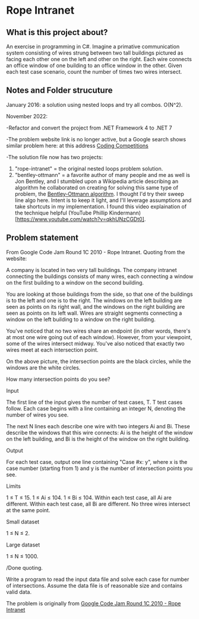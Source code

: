 # Rope Intranet

## What is this project about?

An exercise in programming in C#.  Imagine a primative communication system consisting of wires strung
between two tall buildings pictured as facing each other one on the left and other on the right.
Each wire connects an office window of one building
to an office window in the other.  Given each test case scenario, count the
number of times two wires intersect.

## Notes and Folder strucuture

January 2016: a solution using nested loops and try all combos.  O(N^2).

November 2022:

-Refactor and convert the project from .NET Framework 4 to .NET 7

-The problem website link is no longer active, but a Google search shows similar problem here:
at this address [Coding Competitions](https://codingcompetitions.withgoogle.com/codejam/round/0000000000432ccd/000000000043315a)

-The solution file now has two projects:
1.  "rope-intranet" = the original nested loops problem solution.
2.  "bentley-ottmann" = a favorite author of many people and me as well is Jon Bentley, and I stumbled upon a
Wikipedia article describing an algorithm he collaborated on creating for solving this same type of problem,
the [Bentley-Ottmann algorithm](https://en.wikipedia.org/wiki/Bentley%E2%80%93Ottmann_algorithm).
I thought I'd try their sweep line algo here.  Intent is to keep it light, and I'll leverage
assumptions and take shortcuts in my implementation.
I found this video explaination of the technique helpful
(YouTube Phillip Kindermann)[https://www.youtube.com/watch?v=qkhUNzCGDt0].

## Problem statement

From Google Code Jam Round 1C 2010 - Rope Intranet.  Quoting from the website:

A company is located in two very tall buildings. The company
intranet connecting the buildings consists of many wires,
each connecting a window on the first building to a window
on the second building.

You are looking at those buildings from the side, so that
one of the buildings is to the left and one is to the right.
The windows on the left building are seen as points on its
right wall, and the windows on the right building are seen
as points on its left wall. Wires are straight segments
connecting a window on the left building to a window on the
right building.

You've noticed that no two wires share an endpoint (in other
words, there's at most one wire going out of each window).
However, from your viewpoint, some of the wires intersect
midway. You've also noticed that exactly two wires meet at
each intersection point.

On the above picture, the intersection points are the black
circles, while the windows are the white circles.

How many intersection points do you see?

Input

The first line of the input gives the number of test cases,
T. T test cases follow. Each case begins with a line
containing an integer N, denoting the number of wires you
see.

The next N lines each describe one wire with two integers Ai
and Bi. These describe the windows that this wire connects:
Ai is the height of the window on the left building, and Bi
is the height of the window on the right building.

Output

For each test case, output one line containing "Case #x: y",
where x is the case number (starting from 1) and y is the
number of intersection points you see.

Limits

1 ≤ T ≤ 15.
1 ≤ Ai ≤ 104.
1 ≤ Bi ≤ 104.
Within each test case, all Ai are different.
Within each test case, all Bi are different.
No three wires intersect at the same point.

Small dataset

1 ≤ N ≤ 2.

Large dataset

1 ≤ N ≤ 1000.

/Done quoting.

Write a program to read the input data file and solve each case for number of intersections.  Assume the data file is of reasonable size and contains valid data.

The problem is originally from [Google Code Jam Round 1C 2010 - Rope Intranet](https://code.google.com/codejam/contest/619102/dashboard)
